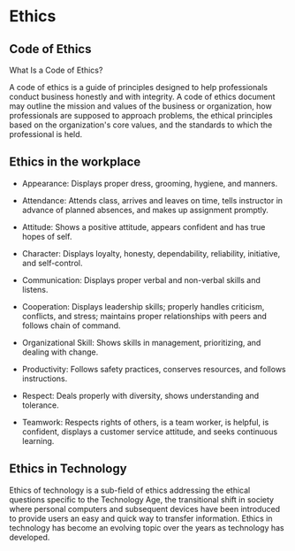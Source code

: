 # Ethics

## Code of Ethics

 What Is a Code of Ethics?

A code of ethics is a guide of principles designed to help professionals conduct business honestly and with integrity. A code of ethics document may outline the mission and values of the business or organization, how professionals are supposed to approach problems, the ethical principles based on the organization's core values, and the standards to which the professional is held. 

## Ethics in the workplace


* Appearance: Displays proper dress, grooming, hygiene, and manners. 

* Attendance: Attends class, arrives and leaves on time, tells instructor in advance of planned absences, and makes up assignment promptly.

* Attitude: Shows a positive attitude, appears confident and has true hopes of self.

* Character: Displays loyalty, honesty, dependability, reliability, initiative, and self-control.

* Communication: Displays proper verbal and non-verbal skills and listens.

* Cooperation: Displays leadership skills; properly handles criticism, conflicts, and stress; maintains proper relationships with peers and follows chain of command.

* Organizational Skill: Shows skills in management, prioritizing, and dealing with change.

* Productivity: Follows safety practices, conserves resources, and follows instructions.

* Respect: Deals properly with diversity, shows understanding and tolerance.

* Teamwork: Respects rights of others, is a team worker, is helpful, is confident, displays a customer service attitude, and seeks continuous learning.


## Ethics in Technology

Ethics of technology is a sub-field of ethics addressing the ethical questions specific to the Technology Age, the transitional shift in society where personal computers and subsequent devices have been introduced to provide users an easy and quick way to transfer information. Ethics in technology has become an evolving topic over the years as technology has developed. 



